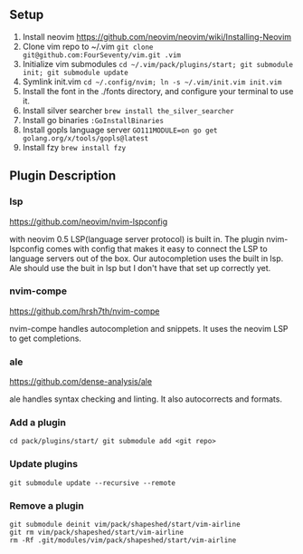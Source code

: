 ## Setup
1. Install neovim https://github.com/neovim/neovim/wiki/Installing-Neovim
2. Clone vim repo to ~/.vim `git clone git@github.com:FourSeventy/vim.git .vim`
3. Initialize vim submodules `cd ~/.vim/pack/plugins/start; git submodule init; git submodule update`
4. Symlink init.vim `cd ~/.config/nvim; ln -s ~/.vim/init.vim init.vim`
6. Install the font in the ./fonts directory, and configure your terminal to use it.
7. Install silver searcher `brew install the_silver_searcher`
8. Install go binaries `:GoInstallBinaries` 
9. Install gopls language server `GO111MODULE=on go get golang.org/x/tools/gopls@latest`
10. Install fzy `brew install fzy` 

## Plugin Description

### lsp
https://github.com/neovim/nvim-lspconfig

with neovim 0.5 LSP(language server protocol) is built in. The plugin nvim-lspconfig comes with config that
makes it easy to connect the LSP to language servers out of the box. Our autocompletion uses the built in lsp.
Ale should use the buit in lsp but I don't have that set up correctly yet.

### nvim-compe
https://github.com/hrsh7th/nvim-compe

nvim-compe handles autocompletion and snippets. It uses the neovim LSP to get completions.


### ale
https://github.com/dense-analysis/ale


ale handles syntax checking and linting. It also autocorrects and formats.



### Add a plugin
`
cd pack/plugins/start/
git submodule add <git repo>
`

### Update plugins
`git submodule update --recursive --remote`

### Remove a plugin
```
git submodule deinit vim/pack/shapeshed/start/vim-airline
git rm vim/pack/shapeshed/start/vim-airline
rm -Rf .git/modules/vim/pack/shapeshed/start/vim-airline
```
